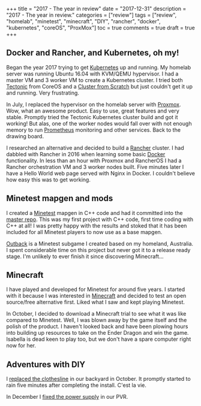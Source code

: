+++
title = "2017 - The year in review"
date = "2017-12-31"
description = "2017 - The year in review."
categories = ["review"]
tags = ["review", "homelab", "minetest", "minecraft", "DIY", "rancher", "docker", "kubernetes", "coreOS", "ProxMox"]
toc = true
comments = true
draft = true
+++

## Docker and Rancher, and Kubernetes, oh my!

Began the year 2017 trying to get [Kubernetes](https://kubernetes.io/) up and running. My homelab server was running Ubuntu 16.04 with KVM/QEMU hypervisor. I had a master VM and 3 worker VM to create a Kubernetes cluster. I tried both [Tectonic](https://coreos.com/tectonic/) from CoreOS and a [Cluster from Scratch](https://kubernetes.io/docs/getting-started-guides/scratch/) but just couldn't get it up and running. Very frustrating.

In July, I replaced the hypervisor on the homelab server with [Proxmox](https://www.proxmox.com/). Wow, what an awesome product. Easy to use, great features and very stable. Promptly tried the Tectonic Kubernetes cluster build and got it working! But alas, one of the worker nodes would fall over with not enough memory to run [Prometheus](https://prometheus.io/) monitoring and other services. Back to the drawing board.

I researched an alternative and decided to build a [Rancher](https://rancher.com/) cluster. I had dabbled with Rancher in 2016 when learning some basic [Docker](https://www.docker.com/) functionality. In less than an hour with Proxmox and RancherOS I had a Rancher orchestration VM and 3 worker nodes built. Five minutes later I have a Hello World web page served with Nginx in Docker. I couldn't believe how easy this was to get working.

## Minetest mapgen and mods

I created a [Minetest](https://www.minetest.net/) mapgen in C++ code and had it committed into the [master repo](https://github.com/minetest/minetest/commits?author=vlapsley). This was my first project with C++ code, first time coding with C++ at all! I was pretty happy with the results and stoked that it has been included for all Minetest players to now use as a base mapgen.

[Outback](https://github.com/vlapsley/outback) is a Minetest subgame I created based on my homeland, Australia. I spent considerable time on this project but never got it to a release ready stage. I'm unlikely to ever finish it since discovering Minecraft...

## Minecraft

I have played and developed for Minetest for around five years. I started with it because I was interested in [Minecraft](https://minecraft.net/) and decided to test an open source/free alternative first. Liked what I saw and kept playing Minetest.

In October, I decided to download a Minecraft trial to see what it was like compared to Minetest. Well, I was blown away by the game itself and the polish of the product. I haven't looked back and have been plowing hours into building up resources to take on the Ender Dragon and win the game. Isabella is dead keen to play too, but we don't have a spare computer right now for her.

## Adventures with DIY

I [replaced the clothesline](https://twitter.com/vlapsley/status/921921372607062016) in our backyard in October. It promptly started to rain five minutes after completing the install. C'est la vie.

In December I [fixed the power supply](/post/2017-12-27-the-operation-was-a-success/) in our PVR.